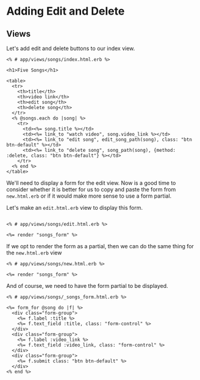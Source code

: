 # Adding Edit and Delete

## Views
Let's add edit and delete buttons to our index view.

```erb
<% # app/views/songs/index.html.erb %>

<h1>Five Songs</h1>

<table>
  <tr>
    <th>title</th>
    <th>video link</th>
    <th>edit song</th>
    <th>delete song</th>
  </tr>
  <% @songs.each do |song| %>
    <tr>
      <td><%= song.title %></td>
      <td><%= link_to "watch video", song.video_link %></td>
      <td><%= link_to "edit song", edit_song_path(song), class: "btn
btn-default" %></td>
      <td><%= link_to "delete song", song_path(song), {method: :delete, class: "btn btn-default"} %></td>
    </tr>
  <% end %>
</table>
```
We'll need to display a form for the edit view. Now is a good time to consider whether it is better for us to copy and paste the form from `new.html.erb` or if it would make more sense to use a form partial.

Let's make an `edit.html.erb` view to display this form.
```erb

<% # app/views/songs/edit.html.erb %>

<%= render "songs_form" %>
```
If we opt to render the form as a partial, then we can do the same thing for the `new.html.erb` view
```erb
<% # app/views/songs/new.html.erb %>

<%= render "songs_form" %>
```
And of course, we need to have the form partial to be displayed.
```erb
<% # app/views/songs/_songs_form.html.erb %>

<%= form_for @song do |f| %>
  <div class="form-group">
    <%= f.label :title %>
    <%= f.text_field :title, class: "form-control" %>
  </div>
  <div class="form-group">
    <%= f.label :video_link %>
    <%= f.text_field :video_link, class: "form-control" %>
  </div>
  <div class="form-group">
    <%= f.submit class: "btn btn-default" %>
  </div>
<% end %>
```

